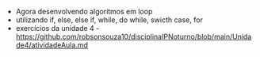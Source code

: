 - Agora desenvolvendo algoritmos em loop
- utilizando if, else, else if, while, do while, swicth case, for
- exercícios da unidade 4 - https://github.com/robsonsouza10/disciplinaIPNoturno/blob/main/Unidade4/atividadeAula.md
